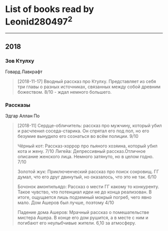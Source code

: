 # List of books read by Leonid280497<sup>2</sup>
---

## 2018

### Зов Ктулху
Говард Лавкрафт
> [2018-11-17] Вводный рассказ про Ктулху. Представляет из себя три главы о разных источниках, связанных между собой древним божеством. 8/10 - ждал немного большего.


### Рассказы
Эдгар Аллан По
> [2018-11] Сердце-обличитель: рассказ про мужчину, который убил и расчленил соседа-старика. Он спрятал его под пол, но его безумие вынудило его сознаться во всём полиции. 9/10
> 
> Чёрный кот:  Рассказ-хоррор про пьяного хозяина, который убил кота и жену. 7/10
> Лигейа: Депрессивный рассказ.Отличное описание женского лица. Немного затянуто, но в целом годно. 7/10
> 
> Золотой жук: Приключенческий рассказ про поиск сокровищ. ГГ думал, что его друг двинутый, но оказалось, что это не так. 6/10
> 
> Бочонок амонтильядо: Рассказ о мести ГГ какому то конкуренту. Такое чувство, что потенциал идеи не до конца реализован. В итоге, ощущается лишь подземный мокрый погреб, чего явно мало. Дом Ашеров был лучше, поэтому 4/10
> 
> Падение дома Ашеров: Мрачный рассказ о помешательстве мистера Ашера. В конце его дом рушится, а в месте с ним и погибают его неулыбчивые жители. 6,10 за атмосферу.



